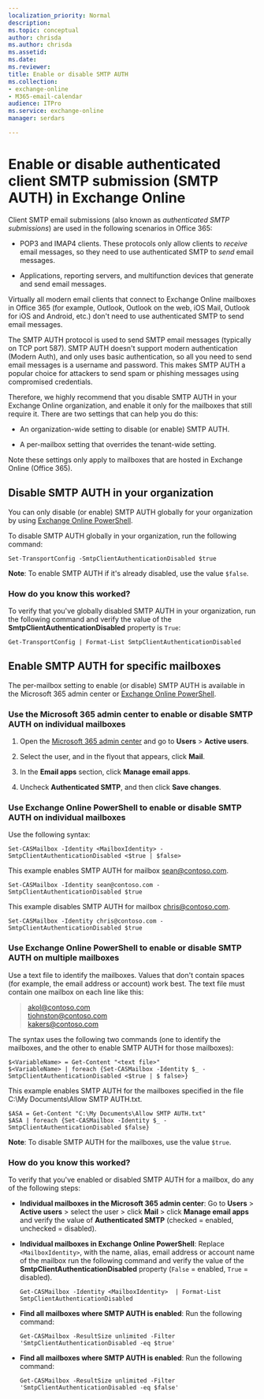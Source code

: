 ```yaml
---
localization_priority: Normal
description:
ms.topic: conceptual
author: chrisda
ms.author: chrisda
ms.assetid:
ms.date:
ms.reviewer:
title: Enable or disable SMTP AUTH
ms.collection:
- exchange-online
- M365-email-calendar
audience: ITPro
ms.service: exchange-online
manager: serdars

---
```


# Enable or disable authenticated client SMTP submission (SMTP AUTH) in Exchange Online

Client SMTP email submissions (also known as _authenticated SMTP submissions_) are used in the following scenarios in Office 365:

- POP3 and IMAP4 clients. These protocols only allow clients to _receive_ email messages, so they need to use authenticated SMTP to _send_ email messages.

- Applications, reporting servers, and multifunction devices that generate and send email messages.

Virtually all modern email clients that connect to Exchange Online mailboxes in Office 365 (for example, Outlook, Outlook on the web, iOS Mail, Outlook for iOS and Android, etc.) don't need to use authenticated SMTP to send email messages.

The SMTP AUTH protocol is used to send SMTP email messages (typically on TCP port 587). SMTP AUTH doesn't support modern authentication (Modern Auth), and only uses basic authentication, so all you need to send email messages is a username and password. This makes SMTP AUTH a popular choice for attackers to send spam or phishing messages using compromised credentials.

Therefore, we highly recommend that you disable SMTP AUTH in your Exchange Online organization, and enable it only for the mailboxes that still require it. There are two settings that can help you do this:

- An organization-wide setting to disable (or enable) SMTP AUTH.

- A per-mailbox setting that overrides the tenant-wide setting.

Note these settings only apply to mailboxes that are hosted in Exchange Online (Office 365).

## Disable SMTP AUTH in your organization

You can only disable (or enable) SMTP AUTH globally for your organization by using [Exchange Online PowerShell](https://go.microsoft.com/fwlink/p/?LinkId=396554).

To disable SMTP AUTH globally in your organization, run the following command:

```
Set-TransportConfig -SmtpClientAuthenticationDisabled $true
```

**Note**: To enable SMTP AUTH if it's already disabled, use the value `$false`.

### How do you know this worked?

To verify that you've globally disabled SMTP AUTH in your organization, run the following command and verify the value of the **SmtpClientAuthenticationDisabled** property is `True`:

```
Get-TransportConfig | Format-List SmtpClientAuthenticationDisabled
```

## Enable SMTP AUTH for specific mailboxes

The per-mailbox setting to enable (or disable) SMTP AUTH is available in the Microsoft 365 admin center or [Exchange Online PowerShell](https://go.microsoft.com/fwlink/p/?LinkId=396554).

### Use the Microsoft 365 admin center to enable or disable SMTP AUTH on individual mailboxes

1. Open the [Microsoft 365 admin center](https://admin.microsoft.com) and go to **Users** \> **Active users**.

2. Select the user, and in the flyout that appears, click **Mail**.

3. In the **Email apps** section, click **Manage email apps**.

4. Uncheck **Authenticated SMTP**, and then click **Save changes**.

### Use Exchange Online PowerShell to enable or disable SMTP AUTH on individual mailboxes

Use the following syntax:

```
Set-CASMailbox -Identity <MailboxIdentity> -SmtpClientAuthenticationDisabled <$true | $false>
```

This example enables SMTP AUTH for mailbox sean@contoso.com.

```
Set-CASMailbox -Identity sean@contoso.com -SmtpClientAuthenticationDisabled $true
```

This example disables SMTP AUTH for mailbox chris@contoso.com.

```
Set-CASMailbox -Identity chris@contoso.com -SmtpClientAuthenticationDisabled $true
```

### Use Exchange Online PowerShell to enable or disable SMTP AUTH on multiple mailboxes

Use a text file to identify the mailboxes. Values that don't contain spaces (for example, the email address or account) work best. The text file must contain one mailbox on each line like this:

> akol@contoso.com <br> tjohnston@contoso.com <br> kakers@contoso.com

The syntax uses the following two commands (one to identify the mailboxes, and the other to enable SMTP AUTH for those mailboxes):

```
$<VariableName> = Get-Content "<text file>"
$<VariableName> | foreach {Set-CASMailbox -Identity $_ -SmtpClientAuthenticationDisabled <$true | $ false>}
```

This example enables SMTP AUTH for the mailboxes specified in the file C:\My Documents\Allow SMTP AUTH.txt.

```
$ASA = Get-Content "C:\My Documents\Allow SMTP AUTH.txt"
$ASA | foreach {Set-CASMailbox -Identity $_ -SmtpClientAuthenticationDisabled $false}
```

**Note**: To disable SMTP AUTH for the mailboxes, use the value `$true`.

### How do you know this worked?

To verify that you've enabled or disabled SMTP AUTH for a mailbox, do any of the following steps:

- **Individual mailboxes in the Microsoft 365 admin center**: Go to **Users** \> **Active users** \> select the user \> click **Mail** \> click **Manage email apps** and verify the value of **Authenticated SMTP** (checked = enabled, unchecked = disabled).

- **Individual mailboxes in Exchange Online PowerShell**: Replace `<MailboxIdentity>`, with the name, alias, email address or account name of the mailbox run the following command and verify the value of the **SmtpClientAuthenticationDisabled** property (`False` = enabled, `True` = disabled).

  ```
  Get-CASMailbox -Identity <MailboxIdentity>  | Format-List SmtpClientAuthenticationDisabled
  ```

- **Find all mailboxes where SMTP AUTH is enabled**: Run the following command:

  ```
  Get-CASMailbox -ResultSize unlimited -Filter 'SmtpClientAuthenticationDisabled -eq $true'
  ```

- **Find all mailboxes where SMTP AUTH is enabled**: Run the following command:

  ```
  Get-CASMailbox -ResultSize unlimited -Filter 'SmtpClientAuthenticationDisabled -eq $false'
  ```
